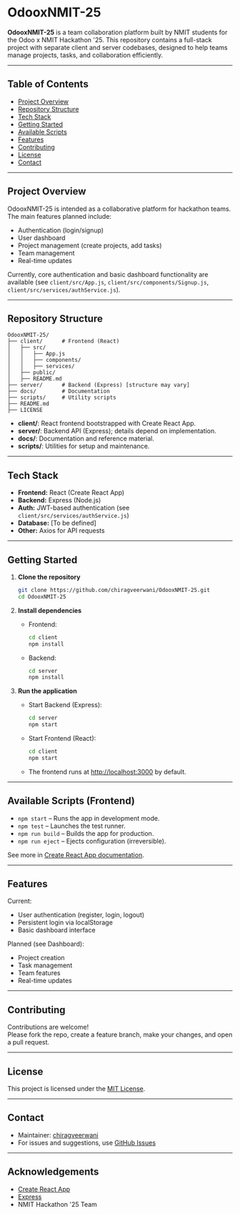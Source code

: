 # OdooxNMIT-25

**OdooxNMIT-25** is a team collaboration platform built by NMIT students for the Odoo x NMIT Hackathon '25. This repository contains a full-stack project with separate client and server codebases, designed to help teams manage projects, tasks, and collaboration efficiently.

---

## Table of Contents

- [Project Overview](#project-overview)
- [Repository Structure](#repository-structure)
- [Tech Stack](#tech-stack)
- [Getting Started](#getting-started)
- [Available Scripts](#available-scripts)
- [Features](#features)
- [Contributing](#contributing)
- [License](#license)
- [Contact](#contact)

---

## Project Overview

OdooxNMIT-25 is intended as a collaborative platform for hackathon teams. The main features planned include:
- Authentication (login/signup)
- User dashboard
- Project management (create projects, add tasks)
- Team management
- Real-time updates

Currently, core authentication and basic dashboard functionality are available (see `client/src/App.js`, `client/src/components/Signup.js`, `client/src/services/authService.js`).

---

## Repository Structure

```
OdooxNMIT-25/
├── client/      # Frontend (React)
│   ├── src/
│   │   ├── App.js
│   │   ├── components/
│   │   ├── services/
│   ├── public/
│   ├── README.md
├── server/      # Backend (Express) [structure may vary]
├── docs/        # Documentation
├── scripts/     # Utility scripts
├── README.md
├── LICENSE
```

- **client/**: React frontend bootstrapped with Create React App.
- **server/**: Backend API (Express); details depend on implementation.
- **docs/**: Documentation and reference material.
- **scripts/**: Utilities for setup and maintenance.

---

## Tech Stack

- **Frontend:** React (Create React App)
- **Backend:** Express (Node.js)
- **Auth:** JWT-based authentication (see `client/src/services/authService.js`)
- **Database:** [To be defined]
- **Other:** Axios for API requests

---

## Getting Started

1. **Clone the repository**
    ```bash
    git clone https://github.com/chiragveerwani/OdooxNMIT-25.git
    cd OdooxNMIT-25
    ```

2. **Install dependencies**
    - Frontend:
      ```bash
      cd client
      npm install
      ```
    - Backend:
      ```bash
      cd server
      npm install
      ```

3. **Run the application**
    - Start Backend (Express):
      ```bash
      cd server
      npm start
      ```
    - Start Frontend (React):
      ```bash
      cd client
      npm start
      ```
    - The frontend runs at [http://localhost:3000](http://localhost:3000) by default.

---

## Available Scripts (Frontend)

- `npm start` – Runs the app in development mode.
- `npm test` – Launches the test runner.
- `npm run build` – Builds the app for production.
- `npm run eject` – Ejects configuration (irreversible).

See more in [Create React App documentation](https://facebook.github.io/create-react-app/docs/getting-started).

---

## Features

Current:
- User authentication (register, login, logout)
- Persistent login via localStorage
- Basic dashboard interface

Planned (see Dashboard):
- Project creation
- Task management
- Team features
- Real-time updates

---

## Contributing

Contributions are welcome!  
Please fork the repo, create a feature branch, make your changes, and open a pull request.

---

## License

This project is licensed under the [MIT License](LICENSE).

---

## Contact

- Maintainer: [chiragveerwani](https://github.com/chiragveerwani)
- For issues and suggestions, use [GitHub Issues](https://github.com/chiragveerwani/OdooxNMIT-25/issues)

---

## Acknowledgements

- [Create React App](https://github.com/facebook/create-react-app)
- [Express](https://expressjs.com/)
- NMIT Hackathon '25 Team
